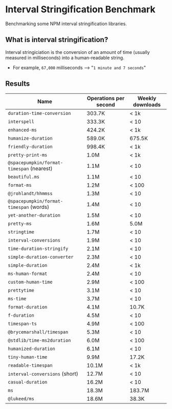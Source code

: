 # Interval Stringification Benchmark
Benchmarking some NPM interval stringification libraries.
## What is interval stringification?
Interval stringiciation is the conversion of an amount of time (usually measured in milliseconds) into a human-readable string.

- For example, `67,000` milliseconds --> "`1 minute and 7 seconds`"

## Results
| Name | Operations per second | Weekly downloads |
| - | - | - |
| `duration-time-conversion` | 303.7K | < 1k |
| `interspell` | 333.3K | < 10 |
| `enhanced-ms` | 424.2K | < 1k |
| `humanize-duration` | 589.0K | 675.5K |
| `friendly-duration` | 998.4K | < 1k |
| `pretty-print-ms` | 1.0M | < 1k |
| `@spacepumpkin/format-timespan` (nearest) | 1.1M | < 10 |
| `beautiful.ms` | 1.1M | < 10 |
| `format-ms` | 1.2M | < 100 |
| `@jrohlandt/hhmmss` | 1.3M | < 10 |
| `@spacepumpkin/format-timespan` (words) | 1.4M | < 10 |
| `yet-another-duration` | 1.5M | < 10 |
| `pretty-ms` | 1.6M | 5.0M |
| `stringtime` | 1.7M | < 10 |
| `interval-conversions` | 1.9M | < 10 |
| `time-duration-stringify` | 2.1M | < 10 |
| `simple-duration-converter` | 2.3M | < 10 |
| `simple-duration` | 2.4M | < 1k |
| `ms-human-format` | 2.4M | < 10 |
| `custom-human-time` | 2.9M | < 100 |
| `prettytime` | 3.1M | < 10 |
| `ms-time` | 3.7M | < 10 |
| `format-duration` | 4.1M | 10.7K |
| `f-duration` | 4.5M | < 10 |
| `timespan-ts` | 4.9M | < 100 |
| `@brycemarshall/timespan` | 5.3M | < 10 |
| `@stdlib/time-ms2duration` | 6.0M | < 100 |
| `humanized-duration` | 6.1M | < 10 |
| `tiny-human-time` | 9.9M | 17.2K |
| `readable-timespan` | 10.1M | < 1k |
| `interval-conversions` (short) | 12.7M | < 10 |
| `casual-duration` | 16.2M | < 10 |
| `ms` | 18.3M | 183.7M |
| `@lukeed/ms` | 18.6M | 38.3K |